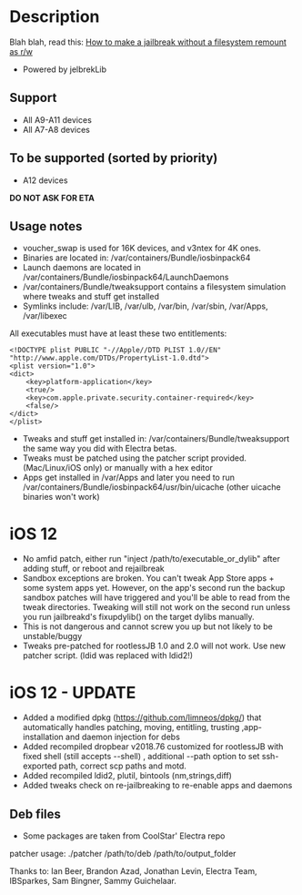 # Description

Blah blah, read this: [How to make a jailbreak without a filesystem remount as r/w](https://github.com/jakeajames/rootlessJB/blob/master/writeup.pdf)

- Powered by jelbrekLib


## Support

- All A9-A11 devices
- All A7-A8 devices

## To be supported (sorted by priority)

- A12 devices

**DO NOT ASK FOR ETA**

## Usage notes

- voucher_swap is used for 16K devices, and v3ntex for 4K ones.
- Binaries are located in: /var/containers/Bundle/iosbinpack64
- Launch daemons are located in /var/containers/Bundle/iosbinpack64/LaunchDaemons
- /var/containers/Bundle/tweaksupport contains a filesystem simulation where tweaks and stuff get installed
- Symlinks include: /var/LIB, /var/ulb, /var/bin, /var/sbin, /var/Apps, /var/libexec

All executables must have at least these two entitlements:

    <!DOCTYPE plist PUBLIC "-//Apple//DTD PLIST 1.0//EN" "http://www.apple.com/DTDs/PropertyList-1.0.dtd">
    <plist version="1.0">
    <dict>
        <key>platform-application</key>
        <true/>
        <key>com.apple.private.security.container-required</key>
        <false/>
    </dict>
    </plist>


- Tweaks and stuff get installed in: /var/containers/Bundle/tweaksupport the same way you did with Electra betas.
- Tweaks must be patched using the patcher script provided. (Mac/Linux/iOS only) or manually with a hex editor
- Apps get installed in /var/Apps and later you need to run /var/containers/Bundle/iosbinpack64/usr/bin/uicache (other uicache binaries won't work)

# iOS 12
- No amfid patch, either run "inject /path/to/executable_or_dylib" after adding stuff, or reboot and rejailbreak
- Sandbox exceptions are broken. You can't tweak App Store apps + some system apps yet. However, on the app's second run the backup sandbox patches will have triggered and you'll be able to read from the tweak directories. Tweaking will still not work on the second run unless you run jailbreakd's fixupdylib() on the target dylibs manually.
- This is not dangerous and cannot screw you up but not likely to be unstable/buggy
- Tweaks pre-patched for rootlessJB 1.0 and 2.0 will not work. Use new patcher script. (ldid was replaced with ldid2!)

# iOS 12 - UPDATE
- Added a modified dpkg (https://github.com/limneos/dpkg/) that automatically handles patching, moving, entitling, trusting ,app-installation and daemon injection for debs
- Added recompiled dropbear v2018.76 customized for rootlessJB with fixed shell (still accepts --shell) , additional --path option to set ssh-exported path, correct scp paths and motd. 
- Added recompiled ldid2, plutil, bintools (nm,strings,diff)
- Added tweaks check on re-jailbreaking to re-enable apps and daemons

## Deb files
- Some packages are taken from CoolStar' Electra repo


patcher usage:
./patcher /path/to/deb /path/to/output_folder

Thanks to: Ian Beer, Brandon Azad, Jonathan Levin, Electra Team, IBSparkes, Sam Bingner, Sammy Guichelaar.


